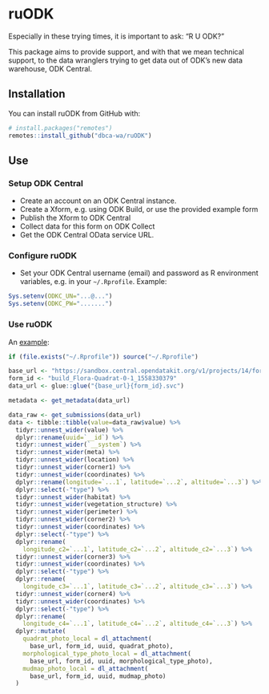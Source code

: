 
<!-- README.md is generated from README.Rmd. Please edit that file -->

# ruODK

Especially in these trying times, it is important to ask: “R U ODK?”

This package aims to provide support, and with that we mean technical
support, to the data wranglers trying to get data out of ODK’s new data
warehouse, ODK Central.

## Installation

You can install ruODK from GitHub with:

``` r
# install.packages("remotes")
remotes::install_github("dbca-wa/ruODK")
```

## Use

### Setup ODK Central

  - Create an account on an ODK Central instance.
  - Create a Xform, e.g. using ODK Build, or use the provided example
    form
  - Publish the Xform to ODK Central
  - Collect data for this form on ODK Collect
  - Get the ODK Central OData service URL.

### Configure ruODK

  - Set your ODK Central username (email) and password as R environment
    variables, e.g. in your `~/.Rprofile`. Example:

<!-- end list -->

``` r
Sys.setenv(ODKC_UN="...@...")
Sys.setenv(ODKC_PW=".......")
```

### Use ruODK

An [example](https://rpubs.com/florian_mayer/flora_quadrats):

``` r
if (file.exists("~/.Rprofile")) source("~/.Rprofile")

base_url <- "https://sandbox.central.opendatakit.org/v1/projects/14/forms/"
form_id <- "build_Flora-Quadrat-0-1_1558330379"
data_url <- glue::glue("{base_url}{form_id}.svc")

metadata <- get_metadata(data_url)

data_raw <- get_submissions(data_url)
data <- tibble::tibble(value=data_raw$value) %>% 
  tidyr::unnest_wider(value) %>% 
  dplyr::rename(uuid=`__id`) %>% 
  tidyr::unnest_wider(`__system`) %>% 
  tidyr::unnest_wider(meta) %>% 
  tidyr::unnest_wider(location) %>% 
  tidyr::unnest_wider(corner1) %>% 
  tidyr::unnest_wider(coordinates) %>% 
  dplyr::rename(longitude=`...1`, latitude=`...2`, altitude=`...3`) %>% 
  dplyr::select(-"type") %>% 
  tidyr::unnest_wider(habitat) %>%   
  tidyr::unnest_wider(vegetation_structure) %>%   
  tidyr::unnest_wider(perimeter) %>% 
  tidyr::unnest_wider(corner2) %>% 
  tidyr::unnest_wider(coordinates) %>%
  dplyr::select(-"type") %>% 
  dplyr::rename(
    longitude_c2=`...1`, latitude_c2=`...2`, altitude_c2=`...3`) %>% 
  tidyr::unnest_wider(corner3) %>% 
  tidyr::unnest_wider(coordinates) %>%
  dplyr::select(-"type") %>% 
  dplyr::rename(
    longitude_c3=`...1`, latitude_c3=`...2`, altitude_c3=`...3`) %>% 
  tidyr::unnest_wider(corner4) %>% 
  tidyr::unnest_wider(coordinates) %>%
  dplyr::select(-"type") %>% 
  dplyr::rename(
    longitude_c4=`...1`, latitude_c4=`...2`, altitude_c4=`...3`) %>%
  dplyr::mutate(
    quadrat_photo_local = dl_attachment(
      base_url, form_id, uuid, quadrat_photo),
    morphological_type_photo_local = dl_attachment(
      base_url, form_id, uuid, morphological_type_photo),
    mudmap_photo_local = dl_attachment(
      base_url, form_id, uuid, mudmap_photo)
  )
```
